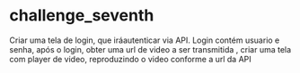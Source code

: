 # challenge_seventh
Criar uma tela de login, que iráautenticar via API. Login contém usuario e senha, após o login, obter uma url de video a ser transmitida , criar uma tela com player de video, reproduzindo o video conforme a url da API
